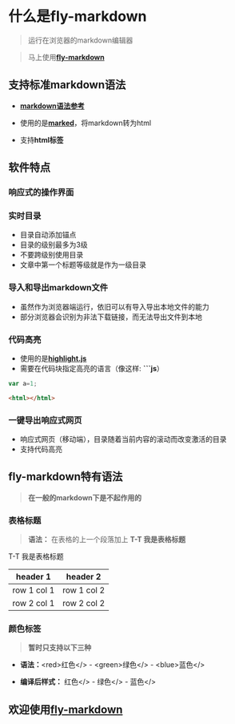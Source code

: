 # 什么是fly-markdown
> 运行在浏览器的markdown编辑器

> 马上使用[**fly-markdown**]()

## 支持标准markdown语法
- [**markdown语法参考**](http://www.appinn.com/markdown)

- 使用的是[**marked**](https://github.com/chjj/marked)，将markdown转为html

- 支持**html标签**

## 软件特点

### **响应式**的操作界面

### **实时目录**
 - 目录自动添加锚点
 - 目录的级别最多为3级
 - 不要跨级别使用目录
 - 文章中第一个标题等级就是作为一级目录

### 导入和导出markdown文件

- 虽然作为浏览器端运行，依旧可以有导入导出本地文件的能力
- 部分浏览器会识别为非法下载链接，而无法导出文件到本地

### 代码高亮
- 使用的是[**highlight.js**](https://highlightjs.org/)
- 需要在代码块指定高亮的语言（像这样: **```js**）
 ```js
 var a=1;
 ```
 ```html
 <html></html>
 ```

### 一键导出响应式网页

- 响应式网页（移动端），目录随着当前内容的滚动而改变激活的目录
- 支持代码高亮

## fly-markdown特有语法
> **在一般的markdown下是不起作用的**

### 表格标题
> **语法：** 在表格的上一个段落加上 **T-T 我是表格标题**

T-T 我是表格标题

header 1 | header 2
---|---
row 1 col 1 | row 1 col 2
row 2 col 1 | row 2 col 2
### 颜色标签
> **暂时只支持以下三种**

- **语法：**&lt;red>红色&lt;/> - &lt;green>绿色&lt;/> - &lt;blue>蓝色&lt;/>

- **编译后样式：** <red>红色</> - <green>绿色</> - <blue>蓝色</>

##  欢迎使用[**fly-markdown**]()
